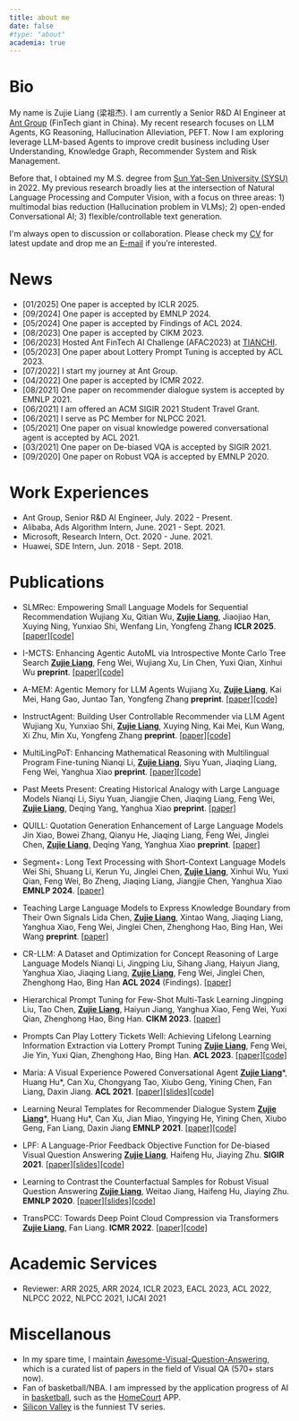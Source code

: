 ```yaml
---
title: about me
date: false
#type: "about"
academia: true
---
```




# Bio #

My name is Zujie Liang (梁祖杰). I am currently a Senior R&D AI Engineer at [Ant Group](https://www.antgroup.com/en) (FinTech giant in China). My recent research focuses on LLM Agents, KG Reasoning, Hallucination Alleviation, PEFT. Now I am exploring leverage LLM-based Agents to improve credit business including User Understanding, Knowledge Graph, Recommender System and Risk Management. 

Before that, I obtained my M.S. degree from [Sun Yat-Sen University (SYSU)](https://www.sysu.edu.cn) in 2022. My previous research broadly lies at the intersection of Natural Language Processing and Computer Vision, with a focus on three areas: 1) multimodal bias reduction (Hallucination problem in VLMs); 2) open-ended Conversational AI; 3) flexible/controllable text generation. 

I'm always open to discussion or collaboration. Please check my <a href="attaches/Zujie_Liang_CV.pdf" target="_blank">CV</a> for latest update and drop me an [E-mail](mailto:jokieleung@outlook.com) if you’re interested.



# News #


- [01/2025] One paper is accepted by ICLR 2025.
- [09/2024] One paper is accepted by EMNLP 2024.
- [05/2024] One paper is accepted by Findings of ACL 2024.
- [08/2023] One paper is accepted by CIKM 2023.
- [06/2023] Hosted Ant FinTech AI Challenge (AFAC2023) at [TIANCHI](https://tianchi.aliyun.com/competition/entrance/532088/introduction).
- [05/2023] One paper about Lottery Prompt Tuning is accepted by ACL 2023.
- [07/2022] I start my journey at Ant Group.
- [04/2022] One paper is accepted by ICMR 2022.
- [08/2021] One paper on recommender dialogue system is accepted by EMNLP 2021.
- [06/2021] I am offered an ACM SIGIR 2021 Student Travel Grant.
- [06/2021] I serve as PC Member for NLPCC 2021.
- [05/2021] One paper on visual knowledge powered conversational agent is accepted by ACL 2021.
- [03/2021] One paper on De-biased VQA is accepted by SIGIR 2021.
- [09/2020] One paper on Robust VQA is accepted by EMNLP 2020.



# Work Experiences #

- Ant Group,
  Senior R&D AI Engineer, July. 2022 - Present. 
- Alibaba,
  Ads Algorithm Intern, June. 2021 - Sept. 2021.   
- Microsoft,
  Research Intern, Oct. 2020 - June. 2021. 
- Huawei,
  SDE Intern, Jun. 2018 - Sept. 2018. 


# Publications #

- SLMRec: Empowering Small Language Models for Sequential Recommendation
  Wujiang Xu, Qitian Wu, <u>**Zujie Liang**</u>, Jiaojiao Han, Xuying Ning, Yunxiao Shi, Wenfang Lin, Yongfeng Zhang
    **ICLR 2025**. [[paper]](https://arxiv.org/abs/2405.17890)[[code]](https://github.com/WujiangXu/SLMRec)

- I-MCTS: Enhancing Agentic AutoML via Introspective Monte Carlo Tree Search
  <u>**Zujie Liang**</u>, Feng Wei, Wujiang Xu, Lin Chen, Yuxi Qian, Xinhui Wu
    **preprint**. [[paper]](https://arxiv.org/abs/2502.14693)[[code]](https://github.com/jokieleung/I-MCTS)

- A-MEM: Agentic Memory for LLM Agents
  Wujiang Xu, <u>**Zujie Liang**</u>, Kai Mei, Hang Gao, Juntao Tan, Yongfeng Zhang
    **preprint**. [[paper]](https://arxiv.org/abs/2502.12110)[[code]](https://github.com/WujiangXu/AgenticMemory)

- InstructAgent: Building User Controllable Recommender via LLM Agent
  Wujiang Xu, Yunxiao Shi, <u>**Zujie Liang**</u>, Xuying Ning, Kai Mei, Kun Wang, Xi Zhu, Min Xu, Yongfeng Zhang
    **preprint**. [[paper]](https://arxiv.org/abs/2502.14662)[[code]](https://github.com/WujiangXu/iAgent)

- MultiLingPoT: Enhancing Mathematical Reasoning with Multilingual Program Fine-tuning
  Nianqi Li, <u>**Zujie Liang**</u>, Siyu Yuan, Jiaqing Liang, Feng Wei, Yanghua Xiao
    **preprint**. [[paper]](https://arxiv.org/abs/2412.12609)[[code]](https://github.com/jokieleung/MultiLingPoT)

- Past Meets Present: Creating Historical Analogy with Large Language Models
  Nianqi Li, Siyu Yuan, Jiangjie Chen, Jiaqing Liang, Feng Wei, <u>**Zujie Liang**</u>, Deqing Yang, Yanghua Xiao
    **preprint**. [[paper]](https://arxiv.org/abs/2409.14820)    

- QUILL: Quotation Generation Enhancement of Large Language Models
  Jin Xiao, Bowei Zhang, Qianyu He, Jiaqing Liang, Feng Wei, Jinglei Chen, <u>**Zujie Liang**</u>, Deqing Yang, Yanghua Xiao
    **preprint**. [[paper]](https://arxiv.org/abs/2411.03675)

- Segment+: Long Text Processing with Short-Context Language Models
  Wei Shi, Shuang Li, Kerun Yu, Jinglei Chen, <u>**Zujie Liang**</u>, Xinhui Wu, Yuxi Qian, Feng Wei, Bo Zheng, Jiaqing Liang, Jiangjie Chen, Yanghua Xiao
    **EMNLP 2024**. [[paper]](https://arxiv.org/abs/2410.06519)

- Teaching Large Language Models to Express Knowledge Boundary from Their Own Signals
  Lida Chen, <u>**Zujie Liang**</u>, Xintao Wang, Jiaqing Liang, Yanghua Xiao, Feng Wei, Jinglei Chen, Zhenghong Hao, Bing Han, Wei Wang
    **preprint**. [[paper]](https://arxiv.org/abs/2406.10881)

- CR-LLM: A Dataset and Optimization for Concept Reasoning of Large Language Models
  Nianqi Li, Jingping Liu, Sihang Jiang, Haiyun Jiang, Yanghua Xiao, Jiaqing Liang, <u>**Zujie Liang**</u>, Feng Wei, Jinglei Chen, Zhenghong Hao, Bing Han
    **ACL 2024** (Findings). [[paper]](https://aclanthology.org/2024.findings-acl.815.pdf)

- Hierarchical Prompt Tuning for Few-Shot Multi-Task Learning
  Jingping Liu, Tao Chen, <u>**Zujie Liang**</u>, Haiyun Jiang, Yanghua Xiao, Feng Wei, Yuxi Qian, Zhenghong Hao, Bing Han.
    **CIKM 2023**. [[paper]](https://dl.acm.org/doi/10.1145/3583780.3614913)
  
- Prompts Can Play Lottery Tickets Well: Achieving Lifelong Learning Information Extraction via Lottery Prompt Tuning
  <u>**Zujie Liang**</u>, Feng Wei, Jie Yin, Yuxi Qian, Zhenghong Hao, Bing Han.
    **ACL 2023**.  [[paper]](https://aclanthology.org/2023.acl-long.16.pdf)[[code]](https://github.com/jokieleung/Lottery_Prompt)
  
- Maria: A Visual Experience Powered Conversational Agent
  <u>**Zujie Liang**</u>\*, Huang Hu\*, Can Xu, Chongyang Tao, Xiubo Geng, Yining Chen, Fan Liang, Daxin Jiang.
    **ACL 2021**. [[paper]](https://arxiv.org/abs/2105.13073)[[slides]](attaches/ACL-2021-slides.pdf)[[code]](https://github.com/jokieleung/Maria)
  
- Learning Neural Templates for Recommender Dialogue System
  <u>**Zujie Liang**</u>\*, Huang Hu\*, Can Xu, Jian Miao, Yingying He, Yining Chen, Xiubo Geng, Fan Liang, Daxin Jiang
    **EMNLP 2021**. [[paper]](http://arxiv.org/abs/2109.12302)[[code]](https://github.com/jokieleung/NTRD)
  
- LPF: A Language-Prior Feedback Objective Function for De-biased Visual Question Answering
  <u>**Zujie Liang**</u>, Haifeng Hu, Jiaying Zhu.
    **SIGIR 2021**. [[paper]](https://arxiv.org/abs/2105.14300)[[slides]](attaches/LPF_SIGIR21_slides.pdf)[[code]](https://github.com/jokieleung/LPF-VQA)
  
- Learning to Contrast the Counterfactual Samples for Robust Visual Question Answering
  <u>**Zujie Liang**</u>, Weitao Jiang, Haifeng Hu, Jiaying Zhu.
    **EMNLP 2020**. [[paper]](https://www.aclweb.org/anthology/2020.emnlp-main.265.pdf)[[slides]](attaches/Learning_to_Contrast_EMNLP_2020_slides.pdf)[[code]](https://github.com/jokieleung/CL-VQA)
  
- TransPCC: Towards Deep Point Cloud Compression via Transformers
  <u>**Zujie Liang**</u>, Fan Liang.
    **ICMR 2022**. [[paper]](attaches/TransPCC_ICMR22.pdf)[[code]](https://github.com/jokieleung/TransPCC)



# Academic Services #

- Reviewer: ARR 2025, ARR 2024, ICLR 2023, EACL 2023, ACL 2022, NLPCC 2022, NLPCC 2021, IJCAI 2021



# Miscellanous #

- In my spare time, I maintain [Awesome-Visual-Question-Answering](https://github.com/jokieleung/awesome-visual-question-answering), which is a curated list of papers in the field of Visual QA (570+ stars now). 
- Fan of basketball/NBA. I am impressed by the application progress of AI in [basketball](https://becominghuman.ai/5-game-changing-computer-vision-applications-in-sports-5f02ec35529b), such as the [HomeCourt](https://www.homecourt.ai/) APP.
- [Silicon Valley](https://www.imdb.com/title/tt2575988/) is the funniest TV series.

